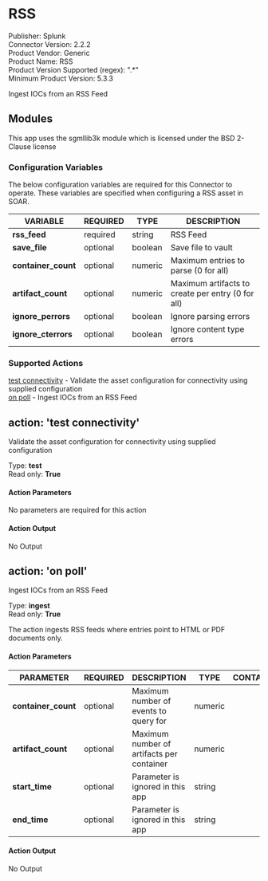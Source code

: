 [comment]: # "Auto-generated SOAR connector documentation"
# RSS

Publisher: Splunk  
Connector Version: 2.2.2  
Product Vendor: Generic  
Product Name: RSS  
Product Version Supported (regex): ".\*"  
Minimum Product Version: 5.3.3  

Ingest IOCs from an RSS Feed

[comment]: # " File: README.md"
[comment]: # "  Copyright (c) 2017-2022 Splunk Inc."
[comment]: # ""
[comment]: # "  Licensed under Apache 2.0 (https://www.apache.org/licenses/LICENSE-2.0.txt)"
[comment]: # ""
## Modules

This app uses the sgmllib3k module which is licensed under the BSD 2-Clause license


### Configuration Variables
The below configuration variables are required for this Connector to operate.  These variables are specified when configuring a RSS asset in SOAR.

VARIABLE | REQUIRED | TYPE | DESCRIPTION
-------- | -------- | ---- | -----------
**rss_feed** |  required  | string | RSS Feed
**save_file** |  optional  | boolean | Save file to vault
**container_count** |  optional  | numeric | Maximum entries to parse (0 for all)
**artifact_count** |  optional  | numeric | Maximum artifacts to create per entry (0 for all)
**ignore_perrors** |  optional  | boolean | Ignore parsing errors
**ignore_cterrors** |  optional  | boolean | Ignore content type errors

### Supported Actions  
[test connectivity](#action-test-connectivity) - Validate the asset configuration for connectivity using supplied configuration  
[on poll](#action-on-poll) - Ingest IOCs from an RSS Feed  

## action: 'test connectivity'
Validate the asset configuration for connectivity using supplied configuration

Type: **test**  
Read only: **True**

#### Action Parameters
No parameters are required for this action

#### Action Output
No Output  

## action: 'on poll'
Ingest IOCs from an RSS Feed

Type: **ingest**  
Read only: **True**

The action ingests RSS feeds where entries point to HTML or PDF documents only.

#### Action Parameters
PARAMETER | REQUIRED | DESCRIPTION | TYPE | CONTAINS
--------- | -------- | ----------- | ---- | --------
**container_count** |  optional  | Maximum number of events to query for | numeric | 
**artifact_count** |  optional  | Maximum number of artifacts per container | numeric | 
**start_time** |  optional  | Parameter is ignored in this app | string | 
**end_time** |  optional  | Parameter is ignored in this app | string | 

#### Action Output
No Output